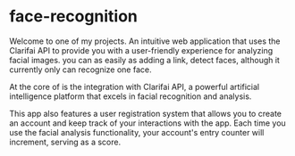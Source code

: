 # face-recognition
Welcome to one of my projects. An intuitive web application that uses the Clarifai API to provide you with a user-friendly experience for analyzing facial images. you can as easily as adding a link, detect faces, although it currently only can recognize one face.

At the core of is the integration with Clarifai API, a powerful artificial intelligence platform that excels in facial recognition and analysis.

This app also features a user registration system that allows you to create an account and keep track of your interactions with the app. Each time you use the facial analysis functionality, your account's entry counter will increment, serving as a score.
